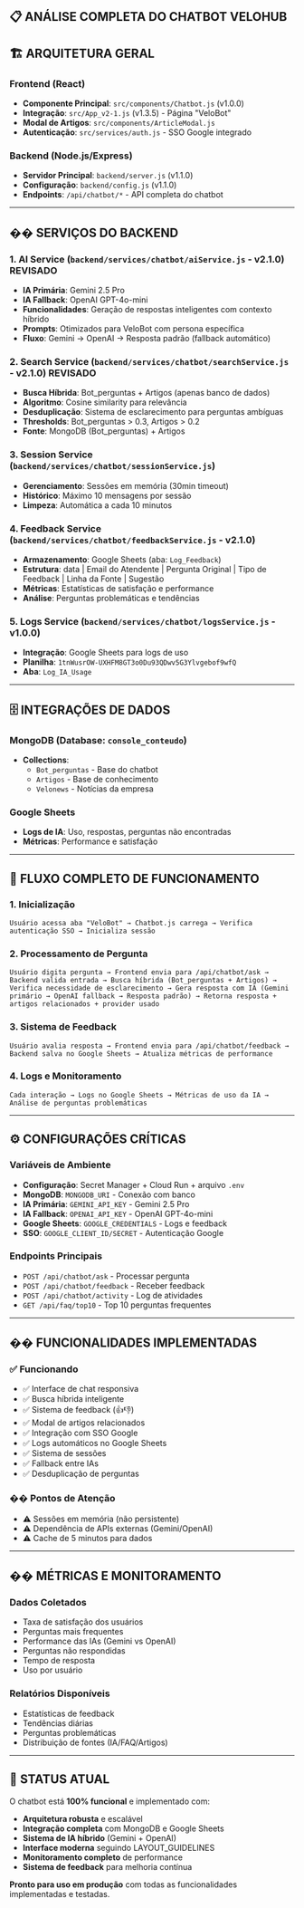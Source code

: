 ## 📋 **ANÁLISE COMPLETA DO CHATBOT VELOHUB**

## 🏗️ **ARQUITETURA GERAL**

### **Frontend (React)**
- **Componente Principal**: `src/components/Chatbot.js` (v1.0.0)
- **Integração**: `src/App_v2-1.js` (v1.3.5) - Página "VeloBot"
- **Modal de Artigos**: `src/components/ArticleModal.js`
- **Autenticação**: `src/services/auth.js` - SSO Google integrado

### **Backend (Node.js/Express)**
- **Servidor Principal**: `backend/server.js` (v1.1.0)
- **Configuração**: `backend/config.js` (v1.1.0)
- **Endpoints**: `/api/chatbot/*` - API completa do chatbot

---

## �� **SERVIÇOS DO BACKEND**

### **1. AI Service** (`backend/services/chatbot/aiService.js` - v2.1.0) REVISADO
- **IA Primária**: Gemini 2.5 Pro
- **IA Fallback**: OpenAI GPT-4o-mini
- **Funcionalidades**: Geração de respostas inteligentes com contexto híbrido
- **Prompts**: Otimizados para VeloBot com persona específica
- **Fluxo**: Gemini → OpenAI → Resposta padrão (fallback automático)

### **2. Search Service** (`backend/services/chatbot/searchService.js` - v2.1.0) REVISADO
- **Busca Híbrida**: Bot_perguntas + Artigos (apenas banco de dados)
- **Algoritmo**: Cosine similarity para relevância
- **Desduplicação**: Sistema de esclarecimento para perguntas ambíguas
- **Thresholds**: Bot_perguntas > 0.3, Artigos > 0.2
- **Fonte**: MongoDB (Bot_perguntas) + Artigos

### **3. Session Service** (`backend/services/chatbot/sessionService.js`)
- **Gerenciamento**: Sessões em memória (30min timeout)
- **Histórico**: Máximo 10 mensagens por sessão
- **Limpeza**: Automática a cada 10 minutos

### **4. Feedback Service** (`backend/services/chatbot/feedbackService.js` - v2.1.0)
- **Armazenamento**: Google Sheets (aba: `Log_Feedback`)
- **Estrutura**: data | Email do Atendente | Pergunta Original | Tipo de Feedback | Linha da Fonte | Sugestão
- **Métricas**: Estatísticas de satisfação e performance
- **Análise**: Perguntas problemáticas e tendências

### **5. Logs Service** (`backend/services/chatbot/logsService.js` - v1.0.0)
- **Integração**: Google Sheets para logs de uso
- **Planilha**: `1tnWusrOW-UXHFM8GT3o0Du93QDwv5G3Ylvgebof9wfQ`
- **Aba**: `Log_IA_Usage`

---

## 🗄️ **INTEGRAÇÕES DE DADOS**

### **MongoDB** (Database: `console_conteudo`)
- **Collections**:
  - `Bot_perguntas` - Base do chatbot
  - `Artigos` - Base de conhecimento
  - `Velonews` - Notícias da empresa

### **Google Sheets**
- **Logs de IA**: Uso, respostas, perguntas não encontradas
- **Métricas**: Performance e satisfação


---

## 🔄 **FLUXO COMPLETO DE FUNCIONAMENTO**

### **1. Inicialização**
```
Usuário acessa aba "VeloBot" → Chatbot.js carrega → Verifica autenticação SSO → Inicializa sessão
```
### **2. Processamento de Pergunta**
```
Usuário digita pergunta → Frontend envia para /api/chatbot/ask → Backend valida entrada → Busca híbrida (Bot_perguntas + Artigos) → Verifica necessidade de esclarecimento → Gera resposta com IA (Gemini primário → OpenAI fallback → Resposta padrão) → Retorna resposta + artigos relacionados + provider usado
```
### **3. Sistema de Feedback**
```
Usuário avalia resposta → Frontend envia para /api/chatbot/feedback → Backend salva no Google Sheets → Atualiza métricas de performance
```
### **4. Logs e Monitoramento**
```
Cada interação → Logs no Google Sheets → Métricas de uso da IA → Análise de perguntas problemáticas
```
---
## ⚙️ **CONFIGURAÇÕES CRÍTICAS**

### **Variáveis de Ambiente**
- **Configuração**: Secret Manager + Cloud Run + arquivo `.env`
- **MongoDB**: `MONGODB_URI` - Conexão com banco
- **IA Primária**: `GEMINI_API_KEY` - Gemini 2.5 Pro
- **IA Fallback**: `OPENAI_API_KEY` - OpenAI GPT-4o-mini
- **Google Sheets**: `GOOGLE_CREDENTIALS` - Logs e feedback
- **SSO**: `GOOGLE_CLIENT_ID/SECRET` - Autenticação Google

### **Endpoints Principais**
- `POST /api/chatbot/ask` - Processar pergunta
- `POST /api/chatbot/feedback` - Receber feedback
- `POST /api/chatbot/activity` - Log de atividades
- `GET /api/faq/top10` - Top 10 perguntas frequentes

---

## �� **FUNCIONALIDADES IMPLEMENTADAS**

### **✅ Funcionando**
- ✅ Interface de chat responsiva
- ✅ Busca híbrida inteligente
- ✅ Sistema de feedback (👍👎)
- ✅ Modal de artigos relacionados
- ✅ Integração com SSO Google
- ✅ Logs automáticos no Google Sheets
- ✅ Sistema de sessões
- ✅ Fallback entre IAs
- ✅ Desduplicação de perguntas

### **�� Pontos de Atenção**
- ⚠️ Sessões em memória (não persistente)
- ⚠️ Dependência de APIs externas (Gemini/OpenAI)
- ⚠️ Cache de 5 minutos para dados

---

## �� **MÉTRICAS E MONITORAMENTO**

### **Dados Coletados**
- Taxa de satisfação dos usuários
- Perguntas mais frequentes
- Performance das IAs (Gemini vs OpenAI)
- Perguntas não respondidas
- Tempo de resposta
- Uso por usuário

### **Relatórios Disponíveis**
- Estatísticas de feedback
- Tendências diárias
- Perguntas problemáticas
- Distribuição de fontes (IA/FAQ/Artigos)

---

## 🚀 **STATUS ATUAL**

O chatbot está **100% funcional** e implementado com:
- **Arquitetura robusta** e escalável
- **Integração completa** com MongoDB e Google Sheets
- **Sistema de IA híbrido** (Gemini + OpenAI)
- **Interface moderna** seguindo LAYOUT_GUIDELINES
- **Monitoramento completo** de performance
- **Sistema de feedback** para melhoria contínua

**Pronto para uso em produção** com todas as funcionalidades implementadas e testadas.